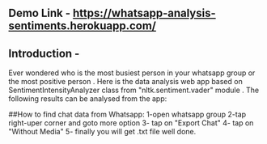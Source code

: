 ##  Demo Link - https://whatsapp-analysis-sentiments.herokuapp.com/

## Introduction -
Ever wondered who is the most busiest person in your whatsapp group or the most positive person . Here is 
the data analysis web app based on SentimentIntensityAnalyzer class from "nltk.sentiment.vader" module .
The following results can be analysed from the app:






##How to find chat data from Whatsapp:
1-open whatsapp group
2-tap right-uper corner and goto more option
3- tap on "Export Chat"
4- tap on "Without Media"
5- finally you will get .txt file well done.



